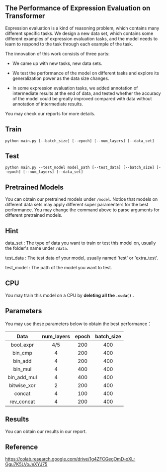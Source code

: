 ## The Performance of Expression Evaluation on Transformer

Expression evaluation is a kind of reasoning problem, which contains many different specific tasks. We design a new data set, which contains some different examples of expression evaluation tasks, and the model needs to learn to respond to the task through each example of the task.

The innovation of this work consists of three parts:

* We came up with new tasks, new data sets.

* We test the performance of the model on different tasks and explore its generalization power as the data size changes.

* In some expression evaluation tasks, we added annotation of intermediate results at the end of data, and tested whether the accuracy of the model could be greatly improved compared with data without annotation of intermediate results.

You may check our reports for more details. 

## Train

```
python main.py [--batch_size] [--epoch] [--num_layers] [--data_set] 
```

## Test

```
python main.py --test_model model_path [--test_data] [--batch_size] [--epoch] [--num_layers] [--data_set] 
```

## Pretrained Models

You can obtain our pretrained models under `/model`. Notice that models on different data sets may apply different super paramenters for the best performance. You may change the command above to parse arguments for different pretrained models.

## Hint

data_set : The type of data you want to train or test this model on, usually the folder's name under `/data`.

test_data : The test data of your model, usually named 'test' or 'extra_test'.

test_model : The path of the model you want to test. 

## CPU

You may train this model on a CPU by **deleting all the  `.cuda()` .**

## Parameters

You may use these parameters below to obtain the best performance：

| Data        | num_layers | epoch | batch_size |
|:-----------:|:----------:|:-----:|:----------:|
| bool_expr   | 4/5        | 200   | 400        |
| bin_cmp     | 4          | 200   | 400        |
| bin_add     | 4          | 200   | 400        |
| bin_mul     | 4          | 400   | 400        |
| bin_add_mul | 4          | 400   | 400        |
| bitwise_xor | 2          | 200   | 400        |
| concat      | 4          | 100   | 400        |
| rev_concat  | 4          | 200   | 400        |

## Results

You can obtain our results in our report.

## Reference

https://colab.research.google.com/drive/1g4ZFCGegOmD-xXL-Ggu7K5LVoJeXYJ75
